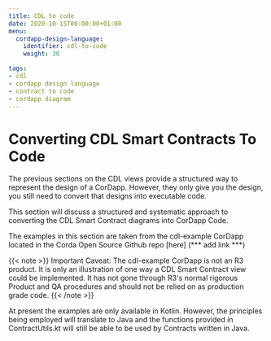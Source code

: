 ```yaml
---
title: CDL to code
date: 2020-10-15T00:00:00+01:00
menu:
  cordapp-design-language:
    identifier: cdl-to-code
    weight: 30

tags:
- cdl
- cordapp design language
- contract to code
- cordapp diagram
---
```


# Converting CDL Smart Contracts To Code

The previous sections on the CDL views provide a structured way to represent the design of a CorDapp. However, they only give you the design, you still need to convert that designs into executable code.

This section will discuss a structured and systematic approach to converting the CDL Smart Contract diagrams into CorDapp Code.

The examples in this section are taken from the cdl-example CorDapp located in the Corda Open Source Github repo [here] (*** add link ***)

{{< note >}}
Important Caveat:
The cdl-example CorDapp is not an R3 product. It is only an illustration of one way a CDL Smart Contract view could be implemented. It has not gone through R3's normal rigorous Product and QA procedures and should not be relied on as production grade code.
{{< /note >}}

At present the examples are only available in Kotlin. However, the principles being employed will translate to Java and the functions provided in ContractUtils.kt will still be able to be used by Contracts written in Java.






